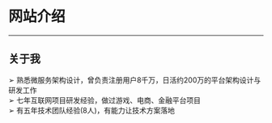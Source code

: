 # 网站介绍

---

## 关于我

➢ 熟悉微服务架构设计，曾负责注册用户8千万，日活约200万的平台架构设计与研发工作 <br/>
➢ 七年互联网项目研发经验，做过游戏、电商、金融平台项目<br/>
➢ 有五年技术团队经验(8人)，有能力让技术方案落地<br/>
